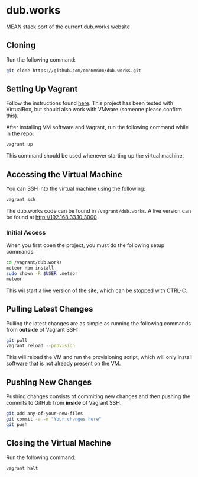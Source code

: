 # dub.works
MEAN stack port of the current dub.works website

## Cloning
Run the following command:
```bash
git clone https://github.com/omn0mn0m/dub.works.git
```

## Setting Up Vagrant
Follow the instructions found [here](https://www.vagrantup.com/intro/getting-started/install.html). This project has been tested with VirtualBox, but should also work with VMware (someone please confirm this).

After installing VM software and Vagrant, run the following command while in the repo:

```bash
vagrant up
```

This command should be used whenever starting up the virtual machine.

## Accessing the Virtual Machine
You can SSH into the virtual machine using the following:

```bash
vagrant ssh
```

The dub.works code can be found in `/vagrant/dub.works`. A live version can be found at http://192.168.33.10:3000

### Initial Access
When you first open the project, you must do the following setup commands:

```bash
cd /vagrant/dub.works
meteor npm install
sudo chown -R $USER .meteor
meteor
```

This wil start a live version of the site, which can be stopped with CTRL-C.

## Pulling Latest Changes
Pulling the latest changes are as simple as running the following commands from **outside** of Vagrant SSH:

```bash
git pull
vagrant reload --provision
```

This will reload the VM and run the provisioning script, which will only install software that is not already present on the VM.

## Pushing New Changes
Pushing changes consists of commiting new changes and then pushing the commits to GitHub from **inside** of Vagrant SSH.

```bash
git add any-of-your-new-files
git commit -a -m "Your changes here"
git push
```

## Closing the Virtual Machine
Run the following command:

```bash
vagrant halt
```
